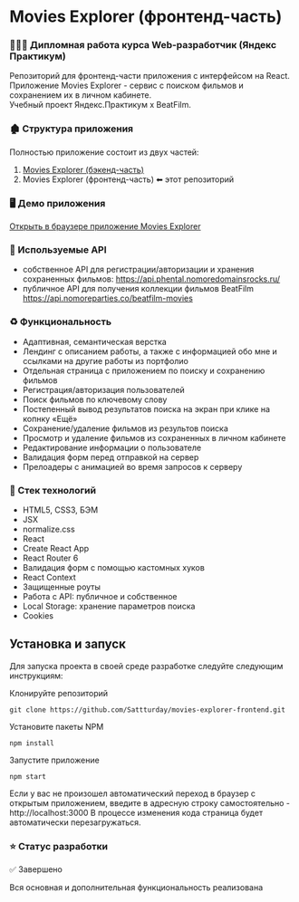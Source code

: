 # Movies Explorer (фронтенд-часть)

### 👩🏻‍🎓 Дипломная работа курсa Web-разработчик (Яндекс Практикум)
Репозиторий для фронтенд-части приложения с интерфейсом на React.<br>
Приложение Movies Explorer - сервис с поиском фильмов и сохранением их в личном кабинете.<br>
Учебный проект Яндекс.Практикум х BeatFilm.

### 🏚️ Структура приложения
Полностью приложение состоит из двух частей:

1. [Movies Explorer (бэкенд-часть)](https://github.com/Phentality/movies-explorer-api)
2. Movies Explorer (фронтенд-часть) ⬅ этот репозиторий

### 🖥️ Демо приложения
[Открыть в браузере приложение Movies Explorer](https://phental.nomoredomainsrocks.ru/)

### 🙌 Используемые API
- собственное API для регистрации/авторизации и хранения сохраненных фильмов: https://api.phental.nomoredomainsrocks.ru/
- публичное API для получения коллекции фильмов BeatFilm https://api.nomoreparties.co/beatfilm-movies
  
### ♻️ Функциональность
- Адаптивная, семантическая верстка
- Лендинг с описанием работы, а также с информацией обо мне и ссылками на другие работы из портфолио
- Отдельная страница с приложением по поиску и сохранению фильмов
- Регистрация/авторизация пользователей
- Поиск фильмов по ключевому слову
- Постепенный вывод результатов поиска на экран при клике на копнку «Ещё»
- Сохранение/удаление фильмов из результов поиска
- Просмотр и удаление фильмов из сохраненных в личном кабинете
- Редактирование информации о пользователе
- Валидация форм перед отправкой на сервер
- Прелоадеры с анимацией во время запросов к серверу

### 🔨 Стек технологий
- HTML5, CSS3, БЭМ
- JSX
- normalize.css
- React
- Create React App
- React Router 6
- Валидация форм с помощью кастомных хуков
- React Context
- Защищенные роуты
- Работа с API: публичное и собственное
- Local Storage: хранение параметров поиска
- Cookies

## Установка и запуск

Для запуска проекта в своей среде разработке следуйте следующим инструкциям:

Клонируйте репозиторий
```
git clone https://github.com/Sattturday/movies-explorer-frontend.git
```
Установите пакеты NPM
```
npm install
```
Запустите приложение
```
npm start
```
Если у вас не произошел автоматический переход в браузер с открытым приложением, введите в адресную строку самостоятельно - http://localhost:3000
В процессе изменения кода страница будет автоматически перезагружаться.
  
### ⭐ Статус разработки
✅ Завершено

Вся основная и дополнительная функциональность реализована

